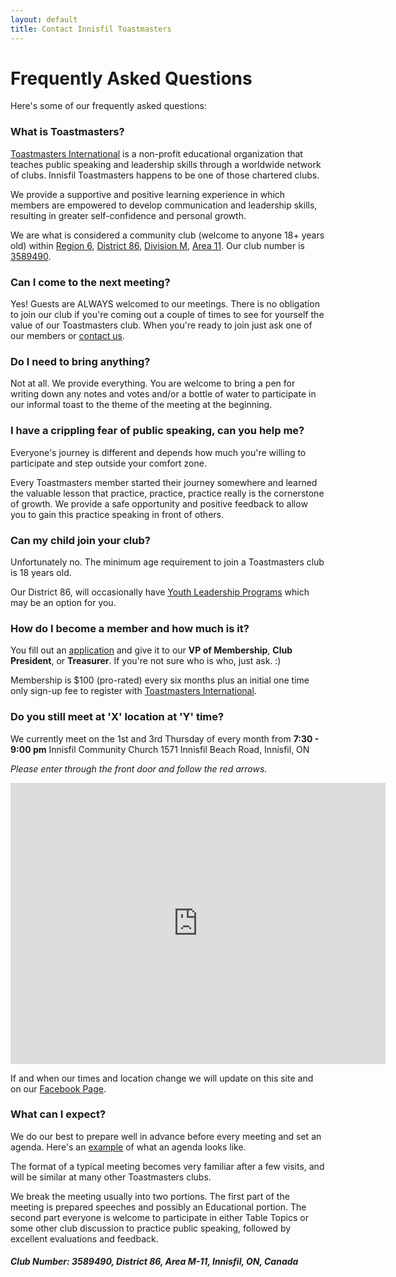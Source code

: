 ```yaml
---
layout: default
title: Contact Innisfil Toastmasters
---
```


<h1 class="pageTitle">Frequently Asked Questions</h1>

<p class="intro">Here's some of our frequently asked questions:</p>
    
<h3>What is Toastmasters?</h3>
<p ><a href="https://www.toastmasters.org/about/all-about-toastmasters" target="_blank">Toastmasters International</a> is a non-profit educational organization that teaches public speaking and leadership skills through a worldwide network of clubs. Innisfil Toastmasters happens to be one of those chartered clubs.</p> 

<p>We provide a supportive and positive learning experience in which members are empowered to develop communication and leadership skills, resulting in greater self-confidence and personal growth.<p>

<p>We are what is considered a community club (welcome to anyone 18+ years old) within <a href="{{site.baseurl}}/assets/pdf/TI-Regions.pdf" target="_blank">Region 6</a>, <a href="https://www.toastmasters86.org/" target="_blank">District 86</a>, <a href="https://www.toastmasters86.org/district-86-contacts/division-m" target="_blank">Division M</a>, <a href="https://www.toastmasters86.org/district-86-contacts/division-m/area-m-11" target="_blank">Area 11</a>. Our club number is <a href="http://dashboards.toastmasters.org/ClubReport.aspx?id=03589490" target="_blank">3589490</a>.
</p>


<h3>Can I come to the next meeting?</h3>
<p>Yes! Guests are ALWAYS welcomed to our meetings. There is no obligation to join our club if you're coming out a couple of times to see for yourself the value of our Toastmasters club. When you're ready to join just ask one of our members or <a href="{{site.baseurl}}/contact">contact us</a>.
</p>


<h3>Do I need to bring anything?</h3>
<p>Not at all. We provide everything. You are welcome to bring a pen for writing down any notes and votes and/or a bottle of water to participate in our informal toast to the theme of the meeting at the beginning.</p>


<h3>I have a crippling fear of public speaking, can you help me?</h3>
<p>Everyone's journey is different and depends how much you're willing to participate and step outside your comfort zone.</p> 

<p>Every Toastmasters member started their journey somewhere and learned the valuable lesson that practice, practice, practice really is the cornerstone of growth. We provide a safe opportunity and positive feedback to allow you to gain this practice speaking in front of others.</p>


<h3>Can my child join your club?</h3>
<p>Unfortunately no. The minimum age requirement to join a Toastmasters club is 18 years old. </p>

<p>Our District 86, will occasionally have <a href="https://www.toastmasters86.org/programs/club-growth/youth-leadership-program" target="_blank">Youth Leadership Programs</a> which may be an option for you.</p>


<h3>How do I become a member and how much is it?</h3>
<p>You fill out an <a href="{{site.baseurl}}/assets/pdf/membership-application.pdf" target="_blank">application</a> and give it to our <b>VP of Membership</b>, <b>Club President</b>, or <b>Treasurer</b>. If you're not sure who is who, just ask. :)</p>

<p>Membership is $100 (pro-rated) every six months plus an initial one time only sign-up fee to register with <a href="http://toastmasters.org" target="_blank">Toastmasters International</a>.</p>


<h3>Do you still meet at 'X' location at 'Y' time?</h3>
<p>
  We currently meet on the 1st and 3rd Thursday of every month from <b>7:30 - 9:00 pm</b>
  Innisfil Community Church 1571 Innisfil Beach Road, Innisfil, ON
  </p>
  <p><i>Please enter through the front door and follow the red arrows.</i></p>

  <div id="googlemap" >
    <iframe
      src="https://www.google.com/maps/embed?pb=!1m18!1m12!1m3!1d2855.145673831842!2d-79.58207208405311!3d44.30695567910434!2m3!1f0!2f0!3f0!3m2!1i1024!2i768!4f13.1!3m3!1m2!1s0x882aba240f822169%3A0xae6ffd77293ef819!2sInnisfil%20Community%20Church!5e0!3m2!1sen!2sca!4v1581437218461!5m2!1sen!2sca"
      width="600" height="450" frameborder="0" style="border:0;" allowfullscreen=""></iframe>
  </div>

<p>If and when our times and location change we will update on this site and on our <a href="https://www.facebook.com/innisfiltoastmasters" target="_blank">Facebook Page</a>.</p>


<h3>What can I expect?</h3>
<p>
We do our best to prepare well in advance before every meeting and set an agenda. Here's an <a href="{{site.baseurl}}/assets/pdf/agenda-example.pdf" target="_blank">example</a> of what an agenda looks like.</p>

<p>The format of a typical meeting becomes very familiar after a few visits, and will be similar at many other Toastmasters clubs.</p>

<p>We break the meeting usually into two portions.
The first part of the meeting is prepared speeches and possibly an Educational portion.
The second part everyone is welcome to participate in either Table Topics or some other club discussion to practice public speaking, followed by excellent evaluations and feedback.</p>
<p>
  <h5>Club Number: 3589490, District 86, Area M-11, Innisfil, ON, Canada</h5>
</p>	

